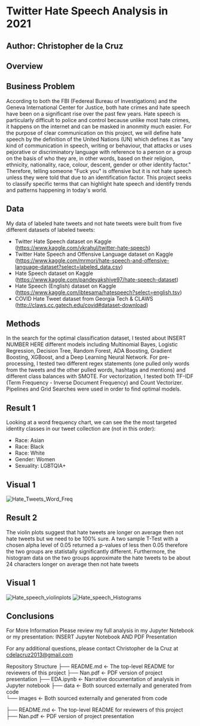# Twitter Hate Speech Analysis in 2021

## Author: Christopher de la Cruz

## Overview

## Business Problem

According to both the FBI (Federeal Bureau of Investigations) and the Geneva International Center for Justice, both hate crimes and hate speech have been on a significant rise over the past few years. Hate speech is particularly difficult to police and control because unlike most hate crimes, it happens on the internet and can be masked in anonmity much easier. For the purpose of clear communication on this project, we will define hate speech by the definition of the United Nations (UN) which defines it as "any kind of communication in speech, writing or behaviour, that attacks or uses pejorative or discriminatory language with reference to a person or a group on the basis of who they are, in other words, based on their religion, ethnicity, nationality, race, colour, descent, gender or other identity factor." Therefore, telling someone "Fuck you" is offensive but it is not hate speech unless they were told that due to an identification factor. This project seeks to classify specific terms that can highlight hate speech and identify trends and patterns happening in today's world.

## Data

My data of labeled hate tweets and not hate tweets were built from five different datasets of labeled tweets:

- Twitter Hate Speech dataset on Kaggle (https://www.kaggle.com/vkrahul/twitter-hate-speech)
- Twitter Hate Speech and Offensive Language dataset on Kaggle (https://www.kaggle.com/mrmorj/hate-speech-and-offensive-language-dataset?select=labeled_data.csv)
- Hate Speech dataset on Kaggle (https://www.kaggle.com/pandeyakshive97/hate-speech-dataset)
- Hate Speech (English) dataset on Kaggle (https://www.kaggle.com/ibtesama/hatespeech?select=english.tsv)
- COVID Hate Tweet dataset from Georgia Tech & CLAWS (http://claws.cc.gatech.edu/covid#dataset-download)

## Methods

In the search for the optimal classification dataset, I tested about INSERT NUMBER HERE different models including Multinomial Bayes, Logistic Regression, Decision Tree, Random Forest, ADA Boosting, Gradient Boosting, XGBoost, and a Deep Learning Neural Network. For pre-processing, I tested two different regex statements (one pulled only words from the tweets and the other pulled words, hashtags and mentions) and different class balances with SMOTE. For vectorization, I tested both TF-IDF (Term Frequency - Inverse Document Frequency) and Count Vectorizer. Pipelines and Grid Searches were used in order to find optimal models. 

## Result 1

Looking at a word frequency chart, we can see the the most targeted identity classes in our tweet collection are (not in this order):

- Race: Asian
- Race: Black
- Race: White
- Gender: Women
- Sexuality: LGBTQIA+

## Visual 1

![Hate_Tweets_Word_Freq](https://user-images.githubusercontent.com/77891283/121957777-de803300-cd30-11eb-9618-3ecf67ce5891.png)

## Result 2

The violin plots suggest that hate tweets are longer on average then not hate tweets but we need to be 100% sure. A two sample T-Test with a chosen alpha level of 0.05 returned a p-values of less then 0.05 therefore the two groups are statistally significantly different. Furthermore, the histogram data on the two groups approximate the hate tweets to be about 24 characters longer on average then not hate tweets

## Visual 1

![Hate_speech_violinplots](https://user-images.githubusercontent.com/77891283/121961059-eb9f2100-cd34-11eb-8e3d-2e6de654c190.png)
![Hate_speech_Histograms](https://user-images.githubusercontent.com/77891283/121961070-ef32a800-cd34-11eb-97d2-4c62d565ca10.png)

## Conclusions

For More Information
Please review my full analysis in my Jupyter Notebook or my presentation: INSERT Jupyter Notebook AND PDF Presentation

For any additional questions, please contact Christopher de la Cruz at cdelacruz2013@gmail.com

Repository Structure
├── README.md                                         <- The top-level README for reviewers of this project
├── Nan.pdf                                           <- PDF version of project presentation
├── EDA.ipynb                                         <- Narrative documentation of analysis in Jupyter notebook 
├── data                                              <- Both sourced externally and generated from code     
└── images                                            <- Both sourced externally and generated from code

├── README.md                                         <- The top-level README for reviewers of this project
├── Nan.pdf                                           <- PDF version of project presentation
